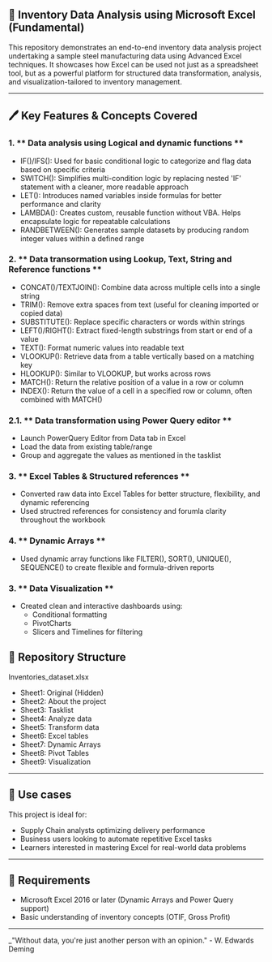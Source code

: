 ## 🧺 Inventory Data Analysis using Microsoft Excel (Fundamental)
This repository demonstrates an end-to-end inventory data analysis project undertaking a sample steel manufacturing data using Advanced Excel techniques. It showcases how Excel can be used not just as a spreadsheet tool, but as a powerful platform for structured data transformation, analysis, and visualization-tailored to inventory management. 

---

## 🖊 Key Features & Concepts Covered 
### 1. ** Data analysis using Logical and dynamic functions **
- IF()/IFS(): Used for basic conditional logic to categorize and flag data based on specific criteria
- SWITCH(): Simplifies multi-condition logic by replacing nested 'IF' statement with a cleaner, more readable approach
- LET(): Introduces named variables inside formulas for better performance and clarity
- LAMBDA(): Creates custom, reusable function without VBA. Helps encapsulate logic for repeatable calculations
- RANDBETWEEN(): Generates sample datasets by producing random integer values within a defined range

### 2. ** Data transormation using Lookup, Text, String and Reference functions **
- CONCAT()/TEXTJOIN(): Combine data across multiple cells into a single string
- TRIM(): Remove extra spaces from text (useful for cleaning imported or copied data)
- SUBSTITUTE(): Replace specific characters or words within strings
- LEFT()/RIGHT(): Extract fixed-length substrings from start or end of a value
- TEXT(): Format numeric values into readable text
- VLOOKUP(): Retrieve data from a table vertically based on a matching key
- HLOOKUP(): Similar to VLOOKUP, but works across rows
- MATCH(): Return the relative position of a value in a row or column
- INDEX(): Return the value of a cell in a specified row or column, often combined with MATCH()
### 2.1. ** Data transformation using Power Query editor **
- Launch PowerQuery Editor from Data tab in Excel
- Load the data from existing table/range
- Group and aggregate the values as mentioned in the tasklist

### 3. ** Excel Tables & Structured references **
- Converted raw data into Excel Tables for better structure, flexibility, and dynamic referencing
- Used structred references for consistency and forumla clarity throughout the workbook

### 4. ** Dynamic Arrays **
- Used dynamic array functions like FILTER(), SORT(), UNIQUE(), SEQUENCE() to create flexible and formula-driven reports

### 3. ** Data Visualization **
- Created clean and interactive dashboards using:
  - Conditional formatting
  - PivotCharts
  - Slicers and Timelines for filtering






## 📜 Repository Structure
Inventories_dataset.xlsx
- Sheet1: Original (Hidden)
- Sheet2: About the project
- Sheet3: Tasklist
- Sheet4: Analyze data
- Sheet5: Transform data
- Sheet6: Excel tables
- Sheet7: Dynamic Arrays
- Sheet8: Pivot Tables
- Sheet9: Visualization

---

## 🔦 Use cases
This project is ideal for:
- Supply Chain analysts optimizing delivery performance
- Business users looking to automate repetitive Excel tasks
- Learners interested in mastering Excel for real-world data problems

---
## 📍 Requirements
- Microsoft Excel 2016 or later (Dynamic Arrays and Power Query support)
- Basic understanding of inventory concepts (OTIF, Gross Profit)

---

_"Without data, you're just another person with an opinion." - W. Edwards Deming

